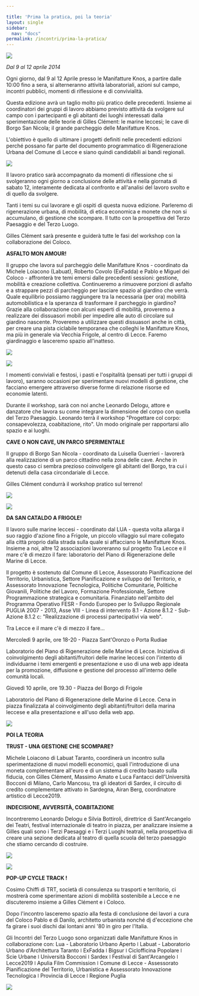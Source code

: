 ```yaml
---

title: 'Prima la pratica, poi la teoria'
layout: single
sidebar: 
  nav: "docs"
permalink: /incontri/prima-la-pratica/
---
```


![](/assets/images/01-quarta_edizione.jpg)

_Dal 9 al 12 aprile 2014_

Ogni giorno, dal 9 al 12 Aprile presso le Manifatture Knos, a partire dalle 10:00 fino a sera, si alterneranno attività laboratoriali, azioni sul campo, incontri pubblici, momenti di riflessione e di convivialità.

Questa edizione avrà un taglio molto più pratico delle precedenti. Insieme ai coordinatori dei gruppi di lavoro abbiamo previsto attività da svolgere sul campo con i partecipanti e gli abitanti dei luoghi interessati dalla sperimentazione delle teorie di Gilles Clément: le marine leccesi; le cave di Borgo San Nicola; il grande parcheggio delle Manifatture Knos.

L'obiettivo è quello di ultimare i progetti definiti nelle precedenti edizioni perché possano far parte del documento programmatico di Rigenerazione Urbana del Comune di Lecce e siano quindi candidabili ai bandi regionali.

![](/assets/images/incontri_terzo_luogo-deriva.jpg)

Il lavoro pratico sarà accompagnato da momenti di riflessione che si svolgeranno ogni giorno a conclusione delle attività e nella giornata di sabato 12, interamente dedicata al confronto e all'analisi del lavoro svolto e di quello da svolgere. 

Tanti i temi su cui lavorare e gli ospiti di questa nuova edizione. Parleremo di rigenerazione urbana, di mobilità, di etica economica e monete che non si accumulano, di gestione che scompare. Il tutto con la prospettiva del Terzo Paesaggio e del Terzo Luogo.

Gilles Clément sarà presente e guiderà tutte le fasi del workshop con la collaborazione dei Coloco.

**ASFALTO MON AMOUR!**

Il gruppo che lavora sul parcheggio delle Manifatture Knos - coordinato da Michele Loiacono (Labuat), Roberto Covolo (ExFadda) e Pablo e Miguel dei Coloco - affronterà tre temi emersi dalle precedenti sessioni: gestione, mobilità e creazione collettiva.
Continueremo a rimuovere porzioni di asfalto e a strappare pezzi di parcheggio per lasciare spazio al giardino che verrà.
Quale equilibrio possiamo raggiungere tra la necessaria (per ora) mobilità automobilistica e la speranza di trasformare il parcheggio in giardino?
Grazie alla collaborazione con alcuni esperti di mobilità, proveremo a realizzare dei dissuasori mobili per impedire alle auto di circolare sul giardino nascente. Proveremo a utilizzare questi dissuasori anche in città, per creare una pista ciclabile temporanea che colleghi le Manifatture Knos, ma più in generale via Vecchia Frigole, al centro di Lecce.
Faremo giardinaggio e lasceremo spazio all'inatteso.

![](/assets/images/quarta_8.jpg)

![](/assets/images/quarta_12.jpg)

I momenti conviviali e festosi, i pasti e l'ospitalità (pensati per tutti i gruppi di lavoro), saranno occasioni per sperimentare nuovi modelli di gestione, che facciano emergere attraverso diverse forme di relazione risorse ed economie latenti.

Durante il workshop, sarà con noi anche Leonardo Delogu, attore e danzatore che lavora su come integrare la dimensione del corpo con quella del Terzo Paesaggio. Leonardo terrà il workshop "Progettare col corpo: consapevolezza, coabitazione, rito". Un modo originale per rapportarsi allo spazio e ai luoghi.


**CAVE O NON CAVE, UN PARCO SPERIMENTALE**

Il gruppo di Borgo San Nicola - coordinato da Luisella Guerrieri - lavorerà alla realizzazione di un parco cittadino nella zona delle cave. Anche in questo caso ci sembra prezioso coinvolgere gli abitanti del Borgo, tra cui i detenuti della casa circondariale di Lecce.


Gilles Clément condurrà il workshop pratico sul terreno!

![](/assets/images/defricher_con_Gilles_clement.jpg)

![](/assets/images/quarta_13.jpg)

**DA SAN CATALDO A FRIGOLE!**

Il lavoro sulle marine leccesi - coordinato dal LUA - questa volta allarga il suo raggio d'azione fino a Frigole, un piccolo villaggio sul mare collegato alla città proprio dalla strada sulla quale si affacciano le Manifatture Knos. Insieme a noi, altre 12 associazioni lavoreranno sul progetto Tra Lecce e il mare c'è di mezzo il fare: laboratorio del Piano di Rigenerazione delle Marine di Lecce.

Il progetto è sostenuto dal Comune di Lecce, Assessorato Pianificazione del Territorio, Urbanistica, Settore Pianificazione e sviluppo del Territorio, e Assessorato Innovazione Tecnologica, Politiche Comunitarie, Politiche Giovanili, Politiche del Lavoro, Formazione Professionale, Settore Programmazione strategica e comunitaria. Finanziato nell'ambito del Programma Operativo FESR - Fondo Europeo per lo Sviluppo Regionale PUGLIA 2007 - 2013, Asse VIII - Linea di intervento 8.1 - Azione 8.1.2 - Sub-Azione 8.1.2 c: "Realizzazione di processi partecipativi via web".

Tra Lecce e il mare c'è di mezzo il fare...

Mercoledì 9 aprile, ore 18-20 - Piazza Sant'Oronzo o Porta Rudiae

Laboratorio del Piano di Rigenerazione delle Marine di Lecce. Iniziativa di coinvolgimento degli abitanti/fruitori delle marine leccesi con l'intento di individuarne i temi emergenti e presentazione e uso di una web app ideata per la promozione, diffusione e gestione del processo all'interno delle comunità locali.

Giovedì 10 aprile, ore 19.30 - Piazza del Borgo di Frigole

Laboratorio del Piano di Rigenerazione delle Marine di Lecce. Cena in piazza finalizzata al coinvolgimento degli abitanti/fruitori della marina leccese e alla presentazione e all'uso della web app.

 
![](/assets/images/quarta_11.jpg)
 

**POI LA TEORIA**

**TRUST - UNA GESTIONE CHE SCOMPARE?**

Michele Loiacono di Labuat Taranto, coordinerà un incontro sulla sperimentazione di nuovi modelli economici, quali l'introduzione di una moneta complementare all'euro e di un sistema di credito basato sulla fiducia, con Gilles Clément, Massimo Amato e Luca Fantacci dell'Università Bocconi di Milano, Carlo Mancosu, tra gli ideatori di Sardex, il circuito di credito complementare attivato in Sardegna, Airan Berg, coordinatore artistico di Lecce2019.

**INDECISIONE, AVVERSITÀ, COABITAZIONE**

Incontreremo Leonardo Delogu e Silvia Bottiroli, direttrice di Sant'Arcangelo dei Teatri, festival internazionale di teatro in piazza, per analizzare insieme a Gilles quali sono i Terzi Paesaggi e i Terzi Luoghi teatrali, nella prospettiva di creare una sezione dedicata al teatro di quella scuola del terzo paesaggio che stiamo cercando di costruire.

![](/assets/images/quarta_9.jpg)

![](/assets/images/quarta_10.jpg)

**POP-UP CYCLE TRACK !**

Cosimo Chiffi di TRT, società di consulenza su trasporti e territorio, ci mostrerà come sperimentare azioni di mobilità sostenibile a Lecce e ne discuteremo insieme a Gilles Clément e i Coloco.

Dopo l'incontro lasceremo spazio alla festa di conclusione dei lavori a cura del Coloco Pablo e di Danilo, architetto urbanista nonché dj d'eccezione che fa girare i suoi dischi dai lontani anni '80 in giro per l'Italia.

Gli Incontri del Terzo Luogo sono organizzati dalle Manifatture Knos in collaborazione con:
Lua - Laboratorio Urbano Aperto ǀ Labuat - Laboratorio Urbano d'Architettura Taranto ǀ ExFadda ǀ Bigsur ǀ Ciclofficina Popolare ǀ Scie Urbane ǀ Università Bocconi ǀ Sardex ǀ Festival di Sant'Arcangelo ǀ Lecce2019 ǀ Apulia Film Commission ǀ Comune di Lecce - Assessorato Pianificazione del Territorio, Urbanistica e Assessorato Innovazione Tecnologica ǀ Provincia di Lecce ǀ Regione Puglia

![](/assets/images/quarta_5.jpg)
